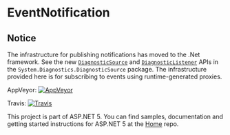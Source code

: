 EventNotification
===

Notice
-------

The infrastructure for publishing notifications has moved to the .Net framework. See the new [`DiagnosticSource`](https://github.com/dotnet/corefx/blob/master/src/System.Diagnostics.DiagnosticSource/src/System/Diagnostics/DiagnosticSource.cs) and [`DiagnosticListener`](https://github.com/dotnet/corefx/blob/master/src/System.Diagnostics.DiagnosticSource/src/System/Diagnostics/DiagnosticListener.cs) APIs in the `System.Diagnostics.DiagnosticSource` package. The infrastructure provided here is for subscribing to events using runtime-generated proxies.

AppVeyor: [![AppVeyor](https://ci.appveyor.com/api/projects/status/t1bk7hrnqqvlx0fa/branch/dev?svg=true)](https://ci.appveyor.com/project/aspnetci/EventNotification/branch/dev)

Travis:   [![Travis](https://travis-ci.org/aspnet/EventNotification.svg?branch=dev)](https://travis-ci.org/aspnet/EventNotification)

This project is part of ASP.NET 5. You can find samples, documentation and getting started instructions for ASP.NET 5 at the [Home](https://github.com/aspnet/home) repo.
